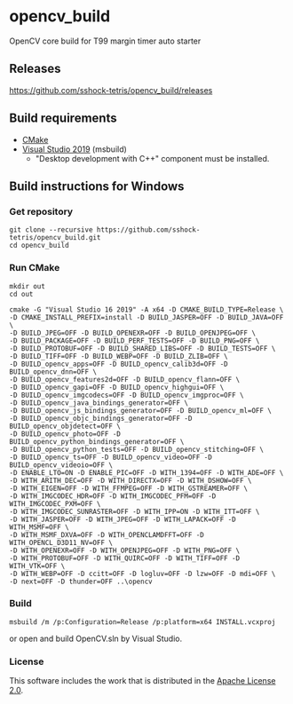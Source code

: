 # opencv_build

OpenCV core build for T99 margin timer auto starter

## Releases
https://github.com/sshock-tetris/opencv_build/releases

## Build requirements
* [CMake](https://cmake.org/)
* [Visual Studio 2019](https://visualstudio.microsoft.com/) (msbuild)
  * "Desktop development with C++" component must be installed.

## Build instructions for Windows

### Get repository

```
git clone --recursive https://github.com/sshock-tetris/opencv_build.git
cd opencv_build
```

### Run CMake
```
mkdir out
cd out

cmake -G "Visual Studio 16 2019" -A x64 -D CMAKE_BUILD_TYPE=Release \
-D CMAKE_INSTALL_PREFIX=install -D BUILD_JASPER=OFF -D BUILD_JAVA=OFF \
-D BUILD_JPEG=OFF -D BUILD_OPENEXR=OFF -D BUILD_OPENJPEG=OFF \
-D BUILD_PACKAGE=OFF -D BUILD_PERF_TESTS=OFF -D BUILD_PNG=OFF \
-D BUILD_PROTOBUF=OFF -D BUILD_SHARED_LIBS=OFF -D BUILD_TESTS=OFF \
-D BUILD_TIFF=OFF -D BUILD_WEBP=OFF -D BUILD_ZLIB=OFF \
-D BUILD_opencv_apps=OFF -D BUILD_opencv_calib3d=OFF -D BUILD_opencv_dnn=OFF \
-D BUILD_opencv_features2d=OFF -D BUILD_opencv_flann=OFF \
-D BUILD_opencv_gapi=OFF -D BUILD_opencv_highgui=OFF \
-D BUILD_opencv_imgcodecs=OFF -D BUILD_opencv_imgproc=OFF \
-D BUILD_opencv_java_bindings_generator=OFF \
-D BUILD_opencv_js_bindings_generator=OFF -D BUILD_opencv_ml=OFF \
-D BUILD_opencv_objc_bindings_generator=OFF -D BUILD_opencv_objdetect=OFF \
-D BUILD_opencv_photo=OFF -D BUILD_opencv_python_bindings_generator=OFF \
-D BUILD_opencv_python_tests=OFF -D BUILD_opencv_stitching=OFF \
-D BUILD_opencv_ts=OFF -D BUILD_opencv_video=OFF -D BUILD_opencv_videoio=OFF \
-D ENABLE_LTO=ON -D ENABLE_PIC=OFF -D WITH_1394=OFF -D WITH_ADE=OFF \
-D WITH_ARITH_DEC=OFF -D WITH_DIRECTX=OFF -D WITH_DSHOW=OFF \
-D WITH_EIGEN=OFF -D WITH_FFMPEG=OFF -D WITH_GSTREAMER=OFF \
-D WITH_IMGCODEC_HDR=OFF -D WITH_IMGCODEC_PFM=OFF -D WITH_IMGCODEC_PXM=OFF \
-D WITH_IMGCODEC_SUNRASTER=OFF -D WITH_IPP=ON -D WITH_ITT=OFF \
-D WITH_JASPER=OFF -D WITH_JPEG=OFF -D WITH_LAPACK=OFF -D WITH_MSMF=OFF \
-D WITH_MSMF_DXVA=OFF -D WITH_OPENCLAMDFFT=OFF -D WITH_OPENCL_D3D11_NV=OFF \
-D WITH_OPENEXR=OFF -D WITH_OPENJPEG=OFF -D WITH_PNG=OFF \
-D WITH_PROTOBUF=OFF -D WITH_QUIRC=OFF -D WITH_TIFF=OFF -D WITH_VTK=OFF \
-D WITH_WEBP=OFF -D ccitt=OFF -D logluv=OFF -D lzw=OFF -D mdi=OFF \
-D next=OFF -D thunder=OFF ..\opencv
```

### Build
```
msbuild /m /p:Configuration=Release /p:platform=x64 INSTALL.vcxproj
```

or open and build OpenCV.sln by Visual Studio.

### License

This software includes the work that is distributed in the [Apache License 2.0](http://www.apache.org/licenses/LICENSE-2.0).
